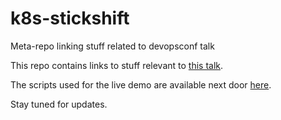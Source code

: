 # k8s-stickshift
Meta-repo linking stuff related to devopsconf talk

This repo contains links to stuff relevant to [this talk](https://devopsconf.io/moscow/2020/abstracts/6687).

The scripts used for the live demo are available next door [here](https://github.com/lllamnyp/k8s-stickshift-migration).

Stay tuned for updates.
